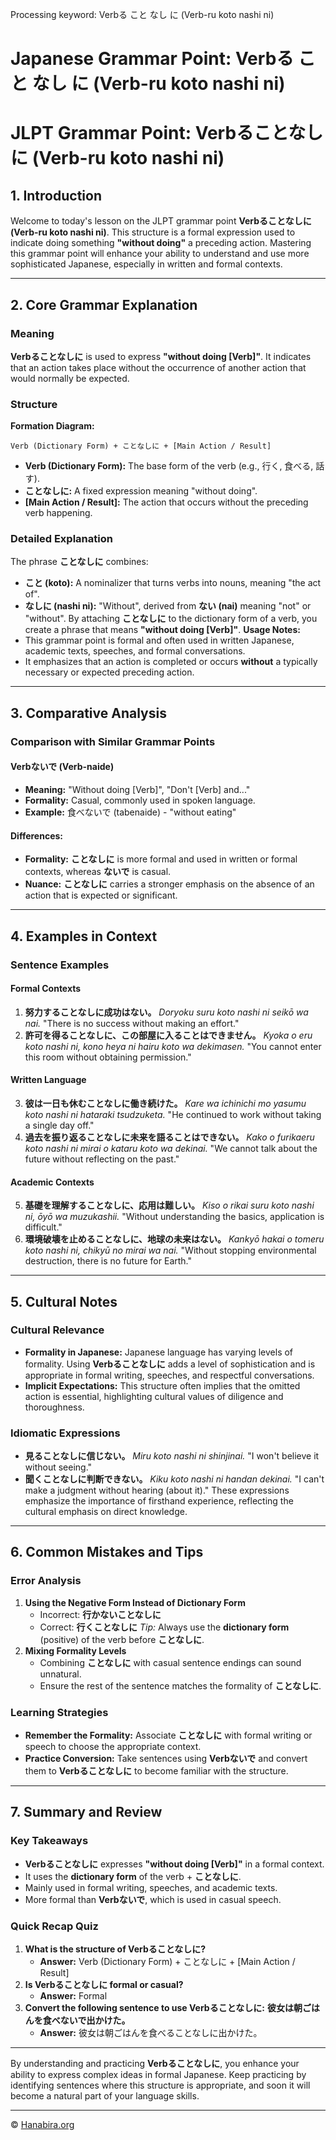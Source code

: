 Processing keyword: Verbる こと なし に (Verb-ru koto nashi ni)
# Japanese Grammar Point: Verbる こと なし に (Verb-ru koto nashi ni)
# JLPT Grammar Point: Verbることなしに (Verb-ru koto nashi ni)
## 1. Introduction
Welcome to today's lesson on the JLPT grammar point **Verbることなしに (Verb-ru koto nashi ni)**. This structure is a formal expression used to indicate doing something **"without doing"** a preceding action. Mastering this grammar point will enhance your ability to understand and use more sophisticated Japanese, especially in written and formal contexts.

---
## 2. Core Grammar Explanation
### Meaning
**Verbることなしに** is used to express **"without doing [Verb]"**. It indicates that an action takes place without the occurrence of another action that would normally be expected.
### Structure
**Formation Diagram:**
```plaintext
Verb (Dictionary Form) + ことなしに + [Main Action / Result]
```
- **Verb (Dictionary Form):** The base form of the verb (e.g., 行く, 食べる, 話す).
- **ことなしに:** A fixed expression meaning "without doing".
- **[Main Action / Result]:** The action that occurs without the preceding verb happening.
### Detailed Explanation
The phrase **ことなしに** combines:
- **こと (koto):** A nominalizer that turns verbs into nouns, meaning "the act of".
- **なしに (nashi ni):** "Without", derived from **ない (nai)** meaning "not" or "without".
By attaching **ことなしに** to the dictionary form of a verb, you create a phrase that means **"without doing [Verb]"**.
**Usage Notes:**
- This grammar point is formal and often used in written Japanese, academic texts, speeches, and formal conversations.
- It emphasizes that an action is completed or occurs **without** a typically necessary or expected preceding action.
---
## 3. Comparative Analysis
### Comparison with Similar Grammar Points
#### Verbないで (Verb-naide)
- **Meaning:** "Without doing [Verb]", "Don't [Verb] and..."
- **Formality:** Casual, commonly used in spoken language.
- **Example:** 食べないで (tabenaide) - "without eating"
#### Differences:
- **Formality:** **ことなしに** is more formal and used in written or formal contexts, whereas **ないで** is casual.
- **Nuance:** **ことなしに** carries a stronger emphasis on the absence of an action that is expected or significant.
---
## 4. Examples in Context
### Sentence Examples
#### Formal Contexts
1. **努力することなしに成功はない。**
   *Doryoku suru koto nashi ni seikō wa nai.*
   "There is no success without making an effort."
2. **許可を得ることなしに、この部屋に入ることはできません。**
   *Kyoka o eru koto nashi ni, kono heya ni hairu koto wa dekimasen.*
   "You cannot enter this room without obtaining permission."
#### Written Language
3. **彼は一日も休むことなしに働き続けた。**
   *Kare wa ichinichi mo yasumu koto nashi ni hataraki tsudzuketa.*
   "He continued to work without taking a single day off."
4. **過去を振り返ることなしに未来を語ることはできない。**
   *Kako o furikaeru koto nashi ni mirai o kataru koto wa dekinai.*
   "We cannot talk about the future without reflecting on the past."
#### Academic Contexts
5. **基礎を理解することなしに、応用は難しい。**
   *Kiso o rikai suru koto nashi ni, ōyō wa muzukashii.*
   "Without understanding the basics, application is difficult."
6. **環境破壊を止めることなしに、地球の未来はない。**
   *Kankyō hakai o tomeru koto nashi ni, chikyū no mirai wa nai.*
   "Without stopping environmental destruction, there is no future for Earth."
---
## 5. Cultural Notes
### Cultural Relevance
- **Formality in Japanese:** Japanese language has varying levels of formality. Using **Verbることなしに** adds a level of sophistication and is appropriate in formal writing, speeches, and respectful conversations.
- **Implicit Expectations:** This structure often implies that the omitted action is essential, highlighting cultural values of diligence and thoroughness.
### Idiomatic Expressions
- **見ることなしに信じない。**
  *Miru koto nashi ni shinjinai.*
  "I won't believe it without seeing."
- **聞くことなしに判断できない。**
  *Kiku koto nashi ni handan dekinai.*
  "I can't make a judgment without hearing (about it)."
These expressions emphasize the importance of firsthand experience, reflecting the cultural emphasis on direct knowledge.
---
## 6. Common Mistakes and Tips
### Error Analysis
1. **Using the Negative Form Instead of Dictionary Form**
   - Incorrect: **行かないことなしに**
   - Correct: **行くことなしに**
   *Tip:* Always use the **dictionary form** (positive) of the verb before **ことなしに**.
2. **Mixing Formality Levels**
   - Combining **ことなしに** with casual sentence endings can sound unnatural.
   - Ensure the rest of the sentence matches the formality of **ことなしに**.
### Learning Strategies
- **Remember the Formality:** Associate **ことなしに** with formal writing or speech to choose the appropriate context.
- **Practice Conversion:** Take sentences using **Verbないで** and convert them to **Verbることなしに** to become familiar with the structure.
---
## 7. Summary and Review
### Key Takeaways
- **Verbることなしに** expresses **"without doing [Verb]"** in a formal context.
- It uses the **dictionary form** of the verb + **ことなしに**.
- Mainly used in formal writing, speeches, and academic texts.
- More formal than **Verbないで**, which is used in casual speech.
### Quick Recap Quiz
1. **What is the structure of **Verbることなしに**?**
   - **Answer:** Verb (Dictionary Form) + ことなしに + [Main Action / Result]
2. **Is **Verbることなしに** formal or casual?**
   - **Answer:** Formal
3. **Convert the following sentence to use **Verbることなしに**:**
   **彼女は朝ごはんを食べないで出かけた。**
   - **Answer:** 彼女は朝ごはんを食べることなしに出かけた。
---
By understanding and practicing **Verbることなしに**, you enhance your ability to express complex ideas in formal Japanese. Keep practicing by identifying sentences where this structure is appropriate, and soon it will become a natural part of your language skills.


---

© [Hanabira.org](https://hanabira.org)
